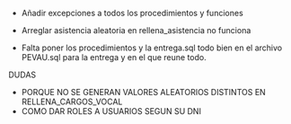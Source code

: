 - Añadir excepciones a todos los procedimientos y funciones
- Arreglar asistencia aleatoria en rellena_asistencia no funciona

- Falta poner los procedimientos y la entrega.sql todo bien en el archivo PEVAU.sql para la entrega y en el que reune todo.



DUDAS

- PORQUE NO SE GENERAN VALORES ALEATORIOS DISTINTOS EN RELLENA_CARGOS_VOCAL
- COMO DAR ROLES A USUARIOS SEGUN SU DNI